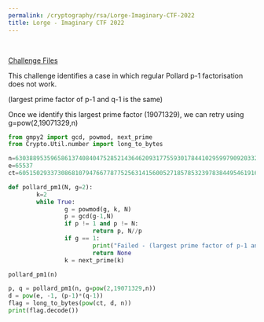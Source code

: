 ```yaml
---
permalink: /cryptography/rsa/Lorge-Imaginary-CTF-2022
title: Lorge - Imaginary CTF 2022
---
```


<br>

[Challenge Files](https://github.com/Connor-McCartney/CTF_Files/tree/main/2022/ImaginaryCTF/Lorge)

This challenge identifies a case in which regular Pollard p-1 factorisation does not work. 

(largest prime factor of p-1 and q-1 is the same)

Once we identify this largest prime factor (19071329), we can retry using g=pow(2,19071329,n)

```python
from gmpy2 import gcd, powmod, next_prime
from Crypto.Util.number import long_to_bytes

n=63038895359658613740840475285214364620931775593017844102959979092033246293689886425959090682918827974981982265129797739561818809641574878138225207990868931316825055004052189441093747106855659893695637218915533940578672431813317992655224496134300271524374912502175195904393797412770270676558054466831561609036199966477
e=65537
ct=60515029337308681079476677877525631415600527185785323978384495461916047877351538207473264679842349366162035496831534576192102896080638477601954951097077261305183669746007206897469286005836283690807247174941785091487066018014838515240575628587875110061769222088950451112650700101446260617299040589650363814995825303369

def pollard_pm1(N, g=2):
        k=2
        while True:
                g = powmod(g, k, N)
                p = gcd(g-1,N)
                if p != 1 and p != N:
                        return p, N//p
                if g == 1:
                        print("Failed - (largest prime factor of p-1 and q-1 is the same) -", k)
                        return None
                k = next_prime(k)

pollard_pm1(n)

p, q = pollard_pm1(n, g=pow(2,19071329,n))
d = pow(e, -1, (p-1)*(q-1))
flag = long_to_bytes(pow(ct, d, n))
print(flag.decode())
```
